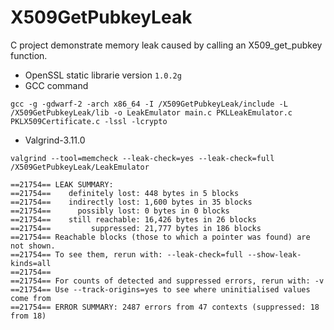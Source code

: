 X509GetPubkeyLeak
=============

C project demonstrate memory leak caused by calling an X509_get_pubkey function.

* OpenSSL static librarie version `1.0.2g`
* GCC command 
```
gcc -g -gdwarf-2 -arch x86_64 -I /X509GetPubkeyLeak/include -L /X509GetPubkeyLeak/lib -o LeakEmulator main.c PKLLeakEmulator.c PKLX509Certificate.c -lssl -lcrypto
```
* Valgrind-3.11.0
```
valgrind --tool=memcheck --leak-check=yes --leak-check=full /X509GetPubkeyLeak/LeakEmulator
```

```
==21754== LEAK SUMMARY:
==21754==    definitely lost: 448 bytes in 5 blocks
==21754==    indirectly lost: 1,600 bytes in 35 blocks
==21754==      possibly lost: 0 bytes in 0 blocks
==21754==    still reachable: 16,426 bytes in 26 blocks
==21754==         suppressed: 21,777 bytes in 186 blocks
==21754== Reachable blocks (those to which a pointer was found) are not shown.
==21754== To see them, rerun with: --leak-check=full --show-leak-kinds=all
==21754== 
==21754== For counts of detected and suppressed errors, rerun with: -v
==21754== Use --track-origins=yes to see where uninitialised values come from
==21754== ERROR SUMMARY: 2487 errors from 47 contexts (suppressed: 18 from 18)
```
